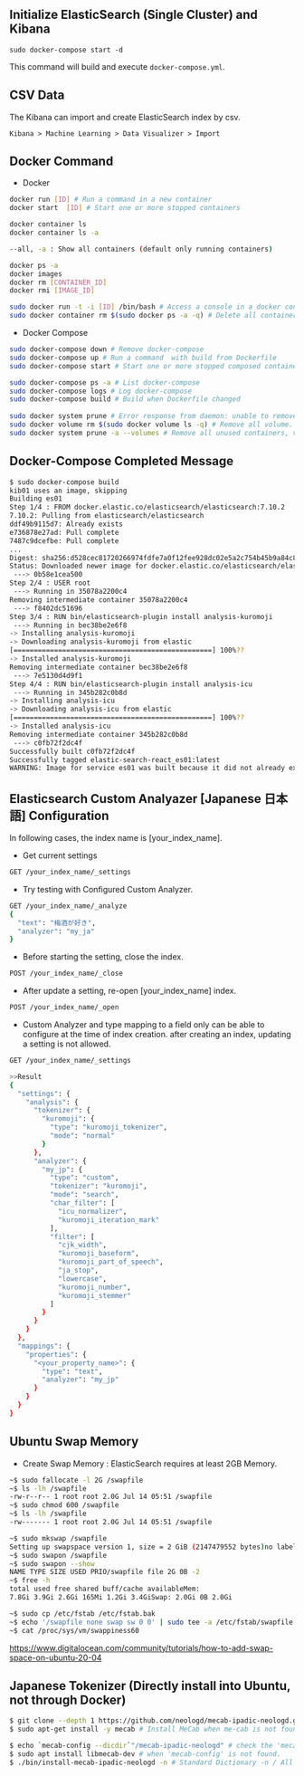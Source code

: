 
## Initialize ElasticSearch (Single Cluster) and Kibana

`sudo docker-compose start -d`

This command will build and execute `docker-compose.yml`.

## CSV Data

The Kibana can import and create ElasticSearch index by csv.

`Kibana > Machine Learning > Data Visualizer > Import` 

## Docker Command

- Docker 

```bash
docker run [ID] # Run a command in a new container
docker start  [ID] # Start one or more stopped containers

docker container ls
docker container ls -a

--all, -a : Show all containers (default only running containers)

docker ps -a
docker images
docker rm [CONTAINER_ID]
docker rmi [IMAGE_ID]

sudo docker run -t -i [ID] /bin/bash # Access a console in a docker container.
sudo docker container rm $(sudo docker ps -a -q) # Delete all containers
```

- Docker Compose

```bash
sudo docker-compose down # Remove docker-compose
sudo docker-compose up # Run a command  with build from Dockerfile
sudo docker-compose start # Start one or more stopped composed containers

sudo docker-compose ps -a # List docker-compose
sudo docker-compose logs # Log docker-compose
sudo docker-compose build # Build when Dockerfile changed
 
sudo docker system prune # Error response from daemon: unable to remove volume: remove XXX: volume is in use
sudo docker volume rm $(sudo docker volume ls -q) # Remove all volume. When facing, elasticsearch version downgrade not supported
sudo docker system prune -a --volumes # Remove all unused containers, volumes, networks and images
```

## Docker-Compose Completed Message

```bash
$ sudo docker-compose build
kib01 uses an image, skipping
Building es01
Step 1/4 : FROM docker.elastic.co/elasticsearch/elasticsearch:7.10.2
7.10.2: Pulling from elasticsearch/elasticsearch
ddf49b9115d7: Already exists
e736878e27ad: Pull complete
7487c9dcefbe: Pull complete
...
Digest: sha256:d528cec81720266974fdfe7a0f12fee928dc02e5a2c754b45b9a84c84695bfd9
Status: Downloaded newer image for docker.elastic.co/elasticsearch/elasticsearch:7.10.2
 ---> 0b58e1cea500
Step 2/4 : USER root
 ---> Running in 35078a2200c4
Removing intermediate container 35078a2200c4
 ---> f8402dc51696
Step 3/4 : RUN bin/elasticsearch-plugin install analysis-kuromoji
 ---> Running in bec38be2e6f8
-> Installing analysis-kuromoji
-> Downloading analysis-kuromoji from elastic
[=================================================] 100%?? 
-> Installed analysis-kuromoji
Removing intermediate container bec38be2e6f8
 ---> 7e5130d4d9f1
Step 4/4 : RUN bin/elasticsearch-plugin install analysis-icu
 ---> Running in 345b282c0b8d
-> Installing analysis-icu
-> Downloading analysis-icu from elastic
[=================================================] 100%?? 
-> Installed analysis-icu
Removing intermediate container 345b282c0b8d
 ---> c0fb72f2dc4f
Successfully built c0fb72f2dc4f
Successfully tagged elastic-search-react_es01:latest
WARNING: Image for service es01 was built because it did not already exist. To rebuild this image you must use `docker-compose build` or `docker-compose up --build`.
```

## Elasticsearch Custom Analyazer [Japanese 日本語] Configuration

In following cases, the index name is [your_index_name].

- Get current settings

```bash
GET /your_index_name/_settings
```

- Try testing with Configured Custom Analyzer.

```bash
GET /your_index_name/_analyze
{
  "text": "梅酒が好き", 
  "analyzer": "my_ja"
}
```

- Before starting the setting, close the index.

```bash
POST /your_index_name/_close
```

- After update a setting, re-open [your_index_name] index.  

```bash
POST /your_index_name/_open
```

- Custom Analyzer and type mapping to a field only can be able to configure at the time of index creation. after creating an index, updating a setting is not allowed.

```bash
GET /your_index_name/_settings

>>Result
{
  "settings": {
    "analysis": {
      "tokenizer": {
        "kuromoji": {
          "type": "kuromoji_tokenizer",
          "mode": "normal"
        }
      },
      "analyzer": {
        "my_jp": {
          "type": "custom",
          "tokenizer": "kuromoji",
          "mode": "search",
          "char_filter": [
            "icu_normalizer",
            "kuromoji_iteration_mark"
          ],
          "filter": [
            "cjk_width",
            "kuromoji_baseform",
            "kuromoji_part_of_speech",
            "ja_stop",
            "lowercase",
            "kuromoji_number",
            "kuromoji_stemmer"
          ]
        }
      }
    }
  },
  "mappings": {
    "properties": {
      "<your_property_name>": {
        "type": "text",
        "analyzer": "my_jp"
      }
    }
  }
}
```

## Ubuntu Swap Memory

- Create Swap Memory : ElasticSearch requires at least 2GB Memory. 

```bash
~$ sudo fallocate -l 2G /swapfile
~$ ls -lh /swapfile
-rw-r--r-- 1 root root 2.0G Jul 14 05:51 /swapfile
~$ sudo chmod 600 /swapfile
~$ ls -lh /swapfile
-rw------- 1 root root 2.0G Jul 14 05:51 /swapfile

~$ sudo mkswap /swapfile
Setting up swapspace version 1, size = 2 GiB (2147479552 bytes)no label, UUID=b0ee7549-ccce-4876-bd8d-4dc8558288f2
~$ sudo swapon /swapfile
~$ sudo swapon --show
NAME TYPE SIZE USED PRIO/swapfile file 2G 0B -2
~$ free -h 
total used free shared buff/cache availableMem: 
7.8Gi 3.9Gi 2.6Gi 165Mi 1.2Gi 3.4GiSwap: 2.0Gi 0B 2.0Gi

~$ sudo cp /etc/fstab /etc/fstab.bak
~$ echo '/swapfile none swap sw 0 0' | sudo tee -a /etc/fstab/swapfile none swap sw 0 0
~$ cat /proc/sys/vm/swappiness60
```

https://www.digitalocean.com/community/tutorials/how-to-add-swap-space-on-ubuntu-20-04

## Japanese Tokenizer (Directly install into Ubuntu, not through Docker)

```bash
$ git clone --depth 1 https://github.com/neologd/mecab-ipadic-neologd.git
$ sudo apt-get install -y mecab # Install MeCab when me-cab is not found.

$ echo `mecab-config --dicdir`"/mecab-ipadic-neologd" # check the 'mecab-config' directory path.
$ sudo apt install libmecab-dev # when 'mecab-config' is not found.
$ ./bin/install-mecab-ipadic-neologd -n # Standard Dictionary -n / All Dictionaries -a
```
